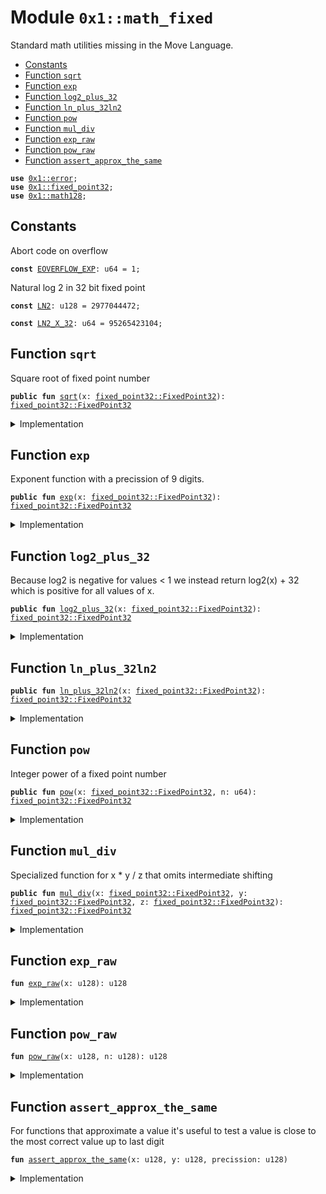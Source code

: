 
<a name="0x1_math_fixed"></a>

# Module `0x1::math_fixed`

Standard math utilities missing in the Move Language.


-  [Constants](#@Constants_0)
-  [Function `sqrt`](#0x1_math_fixed_sqrt)
-  [Function `exp`](#0x1_math_fixed_exp)
-  [Function `log2_plus_32`](#0x1_math_fixed_log2_plus_32)
-  [Function `ln_plus_32ln2`](#0x1_math_fixed_ln_plus_32ln2)
-  [Function `pow`](#0x1_math_fixed_pow)
-  [Function `mul_div`](#0x1_math_fixed_mul_div)
-  [Function `exp_raw`](#0x1_math_fixed_exp_raw)
-  [Function `pow_raw`](#0x1_math_fixed_pow_raw)
-  [Function `assert_approx_the_same`](#0x1_math_fixed_assert_approx_the_same)


<pre><code><b>use</b> <a href="../../move-stdlib/doc/error.md#0x1_error">0x1::error</a>;
<b>use</b> <a href="../../move-stdlib/doc/fixed_point32.md#0x1_fixed_point32">0x1::fixed_point32</a>;
<b>use</b> <a href="math128.md#0x1_math128">0x1::math128</a>;
</code></pre>



<a name="@Constants_0"></a>

## Constants


<a name="0x1_math_fixed_EOVERFLOW_EXP"></a>

Abort code on overflow


<pre><code><b>const</b> <a href="math_fixed.md#0x1_math_fixed_EOVERFLOW_EXP">EOVERFLOW_EXP</a>: u64 = 1;
</code></pre>



<a name="0x1_math_fixed_LN2"></a>

Natural log 2 in 32 bit fixed point


<pre><code><b>const</b> <a href="math_fixed.md#0x1_math_fixed_LN2">LN2</a>: u128 = 2977044472;
</code></pre>



<a name="0x1_math_fixed_LN2_X_32"></a>



<pre><code><b>const</b> <a href="math_fixed.md#0x1_math_fixed_LN2_X_32">LN2_X_32</a>: u64 = 95265423104;
</code></pre>



<a name="0x1_math_fixed_sqrt"></a>

## Function `sqrt`

Square root of fixed point number


<pre><code><b>public</b> <b>fun</b> <a href="math_fixed.md#0x1_math_fixed_sqrt">sqrt</a>(x: <a href="../../move-stdlib/doc/fixed_point32.md#0x1_fixed_point32_FixedPoint32">fixed_point32::FixedPoint32</a>): <a href="../../move-stdlib/doc/fixed_point32.md#0x1_fixed_point32_FixedPoint32">fixed_point32::FixedPoint32</a>
</code></pre>



<details>
<summary>Implementation</summary>


<pre><code><b>public</b> <b>fun</b> <a href="math_fixed.md#0x1_math_fixed_sqrt">sqrt</a>(x: FixedPoint32): FixedPoint32 {
    <b>let</b> y = (<a href="../../move-stdlib/doc/fixed_point32.md#0x1_fixed_point32_get_raw_value">fixed_point32::get_raw_value</a>(x) <b>as</b> u128);
    <a href="../../move-stdlib/doc/fixed_point32.md#0x1_fixed_point32_create_from_raw_value">fixed_point32::create_from_raw_value</a>((<a href="math128.md#0x1_math128_sqrt">math128::sqrt</a>(y &lt;&lt; 32) <b>as</b> u64))
}
</code></pre>



</details>

<a name="0x1_math_fixed_exp"></a>

## Function `exp`

Exponent function with a precission of 9 digits.


<pre><code><b>public</b> <b>fun</b> <a href="math_fixed.md#0x1_math_fixed_exp">exp</a>(x: <a href="../../move-stdlib/doc/fixed_point32.md#0x1_fixed_point32_FixedPoint32">fixed_point32::FixedPoint32</a>): <a href="../../move-stdlib/doc/fixed_point32.md#0x1_fixed_point32_FixedPoint32">fixed_point32::FixedPoint32</a>
</code></pre>



<details>
<summary>Implementation</summary>


<pre><code><b>public</b> <b>fun</b> <a href="math_fixed.md#0x1_math_fixed_exp">exp</a>(x: FixedPoint32): FixedPoint32 {
    <b>let</b> raw_value = (<a href="../../move-stdlib/doc/fixed_point32.md#0x1_fixed_point32_get_raw_value">fixed_point32::get_raw_value</a>(x) <b>as</b> u128);
    <a href="../../move-stdlib/doc/fixed_point32.md#0x1_fixed_point32_create_from_raw_value">fixed_point32::create_from_raw_value</a>((<a href="math_fixed.md#0x1_math_fixed_exp_raw">exp_raw</a>(raw_value) <b>as</b> u64))
}
</code></pre>



</details>

<a name="0x1_math_fixed_log2_plus_32"></a>

## Function `log2_plus_32`

Because log2 is negative for values < 1 we instead return log2(x) + 32 which
is positive for all values of x.


<pre><code><b>public</b> <b>fun</b> <a href="math_fixed.md#0x1_math_fixed_log2_plus_32">log2_plus_32</a>(x: <a href="../../move-stdlib/doc/fixed_point32.md#0x1_fixed_point32_FixedPoint32">fixed_point32::FixedPoint32</a>): <a href="../../move-stdlib/doc/fixed_point32.md#0x1_fixed_point32_FixedPoint32">fixed_point32::FixedPoint32</a>
</code></pre>



<details>
<summary>Implementation</summary>


<pre><code><b>public</b> <b>fun</b> <a href="math_fixed.md#0x1_math_fixed_log2_plus_32">log2_plus_32</a>(x: FixedPoint32): FixedPoint32 {
    <b>let</b> raw_value = (<a href="../../move-stdlib/doc/fixed_point32.md#0x1_fixed_point32_get_raw_value">fixed_point32::get_raw_value</a>(x) <b>as</b> u128);
    <a href="math128.md#0x1_math128_log2">math128::log2</a>(raw_value)
}
</code></pre>



</details>

<a name="0x1_math_fixed_ln_plus_32ln2"></a>

## Function `ln_plus_32ln2`



<pre><code><b>public</b> <b>fun</b> <a href="math_fixed.md#0x1_math_fixed_ln_plus_32ln2">ln_plus_32ln2</a>(x: <a href="../../move-stdlib/doc/fixed_point32.md#0x1_fixed_point32_FixedPoint32">fixed_point32::FixedPoint32</a>): <a href="../../move-stdlib/doc/fixed_point32.md#0x1_fixed_point32_FixedPoint32">fixed_point32::FixedPoint32</a>
</code></pre>



<details>
<summary>Implementation</summary>


<pre><code><b>public</b> <b>fun</b> <a href="math_fixed.md#0x1_math_fixed_ln_plus_32ln2">ln_plus_32ln2</a>(x: FixedPoint32): FixedPoint32 {
    <b>let</b> raw_value = (<a href="../../move-stdlib/doc/fixed_point32.md#0x1_fixed_point32_get_raw_value">fixed_point32::get_raw_value</a>(x) <b>as</b> u128);
    <b>let</b> x = (<a href="../../move-stdlib/doc/fixed_point32.md#0x1_fixed_point32_get_raw_value">fixed_point32::get_raw_value</a>(<a href="math128.md#0x1_math128_log2">math128::log2</a>(raw_value)) <b>as</b> u128);
    <a href="../../move-stdlib/doc/fixed_point32.md#0x1_fixed_point32_create_from_raw_value">fixed_point32::create_from_raw_value</a>((x * <a href="math_fixed.md#0x1_math_fixed_LN2">LN2</a> &gt;&gt; 32 <b>as</b> u64))
}
</code></pre>



</details>

<a name="0x1_math_fixed_pow"></a>

## Function `pow`

Integer power of a fixed point number


<pre><code><b>public</b> <b>fun</b> <a href="math_fixed.md#0x1_math_fixed_pow">pow</a>(x: <a href="../../move-stdlib/doc/fixed_point32.md#0x1_fixed_point32_FixedPoint32">fixed_point32::FixedPoint32</a>, n: u64): <a href="../../move-stdlib/doc/fixed_point32.md#0x1_fixed_point32_FixedPoint32">fixed_point32::FixedPoint32</a>
</code></pre>



<details>
<summary>Implementation</summary>


<pre><code><b>public</b> <b>fun</b> <a href="math_fixed.md#0x1_math_fixed_pow">pow</a>(x: FixedPoint32, n: u64): FixedPoint32 {
    <b>let</b> raw_value = (<a href="../../move-stdlib/doc/fixed_point32.md#0x1_fixed_point32_get_raw_value">fixed_point32::get_raw_value</a>(x) <b>as</b> u128);
    <a href="../../move-stdlib/doc/fixed_point32.md#0x1_fixed_point32_create_from_raw_value">fixed_point32::create_from_raw_value</a>((<a href="math_fixed.md#0x1_math_fixed_pow_raw">pow_raw</a>(raw_value, (n <b>as</b> u128)) <b>as</b> u64))
}
</code></pre>



</details>

<a name="0x1_math_fixed_mul_div"></a>

## Function `mul_div`

Specialized function for x * y / z that omits intermediate shifting


<pre><code><b>public</b> <b>fun</b> <a href="math_fixed.md#0x1_math_fixed_mul_div">mul_div</a>(x: <a href="../../move-stdlib/doc/fixed_point32.md#0x1_fixed_point32_FixedPoint32">fixed_point32::FixedPoint32</a>, y: <a href="../../move-stdlib/doc/fixed_point32.md#0x1_fixed_point32_FixedPoint32">fixed_point32::FixedPoint32</a>, z: <a href="../../move-stdlib/doc/fixed_point32.md#0x1_fixed_point32_FixedPoint32">fixed_point32::FixedPoint32</a>): <a href="../../move-stdlib/doc/fixed_point32.md#0x1_fixed_point32_FixedPoint32">fixed_point32::FixedPoint32</a>
</code></pre>



<details>
<summary>Implementation</summary>


<pre><code><b>public</b> <b>fun</b> <a href="math_fixed.md#0x1_math_fixed_mul_div">mul_div</a>(x: FixedPoint32, y: FixedPoint32, z: FixedPoint32): FixedPoint32 {
    <b>let</b> a = <a href="../../move-stdlib/doc/fixed_point32.md#0x1_fixed_point32_get_raw_value">fixed_point32::get_raw_value</a>(x);
    <b>let</b> b = <a href="../../move-stdlib/doc/fixed_point32.md#0x1_fixed_point32_get_raw_value">fixed_point32::get_raw_value</a>(y);
    <b>let</b> c = <a href="../../move-stdlib/doc/fixed_point32.md#0x1_fixed_point32_get_raw_value">fixed_point32::get_raw_value</a>(z);
    <a href="../../move-stdlib/doc/fixed_point32.md#0x1_fixed_point32_create_from_raw_value">fixed_point32::create_from_raw_value</a> (math64::mul_div(a, b, c))
}
</code></pre>



</details>

<a name="0x1_math_fixed_exp_raw"></a>

## Function `exp_raw`



<pre><code><b>fun</b> <a href="math_fixed.md#0x1_math_fixed_exp_raw">exp_raw</a>(x: u128): u128
</code></pre>



<details>
<summary>Implementation</summary>


<pre><code><b>fun</b> <a href="math_fixed.md#0x1_math_fixed_exp_raw">exp_raw</a>(x: u128): u128 {
    // <a href="math_fixed.md#0x1_math_fixed_exp">exp</a>(x / 2^32) = 2^(x / (2^32 * ln(2))) = 2^(floor(x / (2^32 * ln(2))) + frac(x / (2^32 * ln(2))))
    <b>let</b> shift_long = x / <a href="math_fixed.md#0x1_math_fixed_LN2">LN2</a>;
    <b>assert</b>!(shift_long &lt;= 31, std::error::invalid_state(<a href="math_fixed.md#0x1_math_fixed_EOVERFLOW_EXP">EOVERFLOW_EXP</a>));
    <b>let</b> shift = (shift_long <b>as</b> u8);
    <b>let</b> remainder = x % <a href="math_fixed.md#0x1_math_fixed_LN2">LN2</a>;
    // At this point we want <b>to</b> calculate 2^(remainder / ln2) &lt;&lt; shift
    // ln2 = 595528 * 4999 which means
    <b>let</b> bigfactor = 595528;
    <b>let</b> exponent = remainder / bigfactor;
    <b>let</b> x = remainder % bigfactor;
    // 2^(remainder / ln2) = (2^(1/4999))^exponent * <a href="math_fixed.md#0x1_math_fixed_exp">exp</a>(x / 2^32)
    <b>let</b> roottwo = 4295562865;  // fixed point representation of 2^(1/4999)
    // This <b>has</b> an <a href="../../move-stdlib/doc/error.md#0x1_error">error</a> of 5000 / 4 10^9 roughly 6 digits of precission
    <b>let</b> power = <a href="math_fixed.md#0x1_math_fixed_pow_raw">pow_raw</a>(roottwo, exponent);
    <b>let</b> eps_correction = 1241009291;
    power = power + ((power * eps_correction * exponent) &gt;&gt; 64);
    // x is fixed point number smaller than 595528/2^32 &lt; 0.00014 so we need only 2 tayler steps
    // <b>to</b> get the 6 digits of precission
    <b>let</b> taylor1 = (power * x) &gt;&gt; (32 - shift);
    <b>let</b> taylor2 = (taylor1 * x) &gt;&gt; 32;
    <b>let</b> taylor3 = (taylor2 * x) &gt;&gt; 32;
    (power &lt;&lt; shift) + taylor1 + taylor2 / 2 + taylor3 / 6
}
</code></pre>



</details>

<a name="0x1_math_fixed_pow_raw"></a>

## Function `pow_raw`



<pre><code><b>fun</b> <a href="math_fixed.md#0x1_math_fixed_pow_raw">pow_raw</a>(x: u128, n: u128): u128
</code></pre>



<details>
<summary>Implementation</summary>


<pre><code><b>fun</b> <a href="math_fixed.md#0x1_math_fixed_pow_raw">pow_raw</a>(x: u128, n: u128): u128 {
    <b>let</b> res: u256 = 1 &lt;&lt; 64;
    x = x &lt;&lt; 32;
    <b>while</b> (n != 0) {
        <b>if</b> (n & 1 != 0) {
            res = (res * (x <b>as</b> u256)) &gt;&gt; 64;
        };
        n = n &gt;&gt; 1;
        x = ((((x <b>as</b> u256) * (x <b>as</b> u256)) &gt;&gt; 64) <b>as</b> u128);
    };
    ((res &gt;&gt; 32) <b>as</b> u128)
}
</code></pre>



</details>

<a name="0x1_math_fixed_assert_approx_the_same"></a>

## Function `assert_approx_the_same`

For functions that approximate a value it's useful to test a value is close
to the most correct value up to last digit


<pre><code><b>fun</b> <a href="math_fixed.md#0x1_math_fixed_assert_approx_the_same">assert_approx_the_same</a>(x: u128, y: u128, precission: u128)
</code></pre>



<details>
<summary>Implementation</summary>


<pre><code><b>fun</b> <a href="math_fixed.md#0x1_math_fixed_assert_approx_the_same">assert_approx_the_same</a>(x: u128, y: u128, precission: u128) {
    <b>if</b> (x &lt; y) {
        <b>let</b> tmp = x;
        x = y;
        y = tmp;
    };
    <b>let</b> mult = <a href="math128.md#0x1_math128_pow">math128::pow</a>(10, precission);
    <b>assert</b>!((x - y) * mult &lt; x, 0);
}
</code></pre>



</details>


[move-book]: https://move-language.github.io/move/introduction.html
